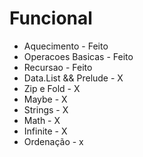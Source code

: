 # Funcional
* Aquecimento          -    Feito
* Operacoes Basicas    -    Feito
* Recursao             -    Feito
* Data.List && Prelude -    X
* Zip e Fold           -    X
* Maybe                -    X
* Strings              -    X
* Math                 -    X
* Infinite             -    X
* Ordenação            -    x